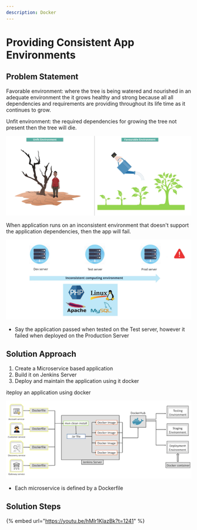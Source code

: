 ```yaml
---
description: Docker
---
```


# Providing Consistent App Environments

## Problem Statement

Favorable environment: where the tree is being watered and nourished in an adequate environment the it grows healthy and strong because all all dependencies and requirements are providing throughout its life time as it continues to grow.

Unfit environment: the required dependencies for growing the tree not present then the tree will die.

![](../../../.gitbook/assets/image%20%2833%29.png)



When application runs on an inconsistent environment that doesn't support the application dependencies, then the app will fail.

![](../../../.gitbook/assets/image%20%2883%29.png)

* Say the application passed when tested on the Test server, however it failed when deployed on the Production Server

## Solution Approach

1. Create a Microservice based application
2. Build it on Jenkins Server
3. Deploy and maintain the application using it docker

 iteploy an application using docker

![](../../../.gitbook/assets/image%20%28119%29.png)

* Each microservice is defined by a Dockerfile 

## Solution Steps

{% embed url="https://youtu.be/hMlr1KlazBk?t=1241" %}



